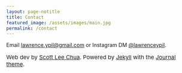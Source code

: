 ```yaml
---
layout: page-notitle
title: Contact
featured_image: /assets/images/main.jpg
permalink: /contact
---
```


Email <a href="mailto:lawrence.ypil@gmail.com" target="_blank">lawrence.ypil@gmail.com</a> or Instagram DM <a href="https://www.instagram.com/lawrenceypil" target="_blank">@lawrenceypil</a>.

<p style="font-size: 15px">
Web dev by <a target="_blank" href="scottleechua.com">Scott Lee Chua</a>. Powered by <a target="_blank" href="jekyllrb.com/">Jekyll</a> with the <a target="_blank" href="jekyllthemes.io/theme/journal-personal-jekyll-theme">Journal theme</a>.
</p>